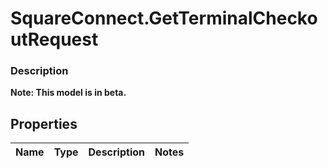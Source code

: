 # SquareConnect.GetTerminalCheckoutRequest

### Description
**Note: This model is in beta.**



## Properties
Name | Type | Description | Notes
------------ | ------------- | ------------- | -------------


